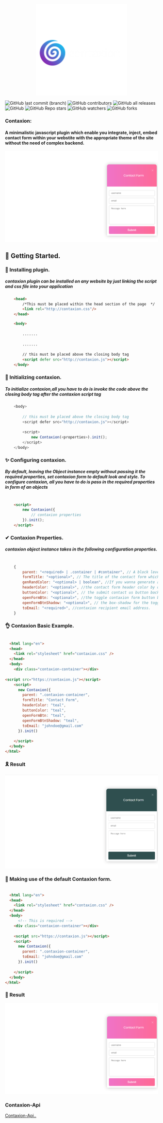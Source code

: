 <p align="center">
<img width=300px height=300px src="https://raw.githubusercontent.com/Benrobo/contaxion/main/img/logo.png" alt="contaxion logo">
</p>

![GitHub last commit (branch)](https://img.shields.io/github/last-commit/benrobo/contaxion/main?style=for-the-badge)
![GitHub contributors](https://img.shields.io/github/contributors/benrobo/contaxion?style=for-the-badge)
![GitHub all releases](https://img.shields.io/github/downloads/benrobo/contaxion/total?style=for-the-badge)
![GitHub](https://img.shields.io/github/license/benrobo/contaxion?style=for-the-badge)
![GitHub Repo stars](https://img.shields.io/github/stars/benrobo/contaxion?style=for-the-badge)
![GitHub watchers](https://img.shields.io/github/watchers/benrobo/contaxion?style=for-the-badge)
![GitHub forks](https://img.shields.io/github/forks/benrobo/contaxion?style=for-the-badge)

### Contaxion:
#### A minimalistic javascript plugin which enable you integrate, inject, embed contact form within your webstite with the appropriate theme of the site without the need of complex backend.
<img src="https://raw.githubusercontent.com/Benrobo/contaxion/main/img/screenshot/screenshot1.PNG">

## 🏁 Getting Started.


### 🎉 Installing plugin.

##### contaxion plugin can be installed on any website by just linking the script and css file into your application


```html
    <head>
        /*This must be placed within the head section of the page  */
        <link rel="http://contaxion.css"/>
    </head>
```

```html
    <body>

        .......

        .......

        // this must be placed above the closing body tag
        <script defer src="http://contaxion.js"></script>
    </body>
```

### 🎁 Initializing contaxion.

##### To initialize contaxion,all you have to do is invoke the code above the closing body tag after the contaxion script tag

```javascript
    <body>

        // this must be placed above the closing body tag
        <script defer src="http://contaxion.js"></script>

        <script>
            new Contaxion(<properties>).init();
        </script>
    </body>
```

### ✨ Configuring contaxion.

##### By default, leaving the Object instance empty without passing it the required properties, set contaxion form to default look and style. To configure contaxion, all you have to do is pass in the required properties in form of an objects

```html

    <script>
        new Contaxion({
            // contaxion properties
        }).init();
    </script>
```

### ✔ Contaxion Properties.

##### contaxion object instance takes in the following configuration properties. 

```javascript

    {
        parent: "<required> | .container | #container", // A block level html container element eg (div)
        formTitle: "<optional>", // The title of the contact form which should get displayed, by default is set to 'Contact Us' eg (red, #0000, rgb(0,255,0))
        genRandColor: "<optional> | boolean", //If you wanna generate a random color in for your contact form, setting this to (true) and not setting the (headerColor && buttonColor && buttonColor) would generate random color
        headerColor: "<optional>", //the contact form header color by default is set to a pink background color eg (red, #0000, rgb(0,255,0))
        buttonColor: "<optional>", // the submit contact us button background color by default is set to the header background color, eg (red, #0000, rgb(0,255,0))
        openFormBtn: "<optional>", //the toggle contaxion form button background color
        openFormBtnShadow: "<optional>", // the box-shadow for the toggle contaxion form button
        toEmail: "<required>", //contaxion recipient email address.
    }
```

### 👌 Contaxion Basic Example.

```html

  <html lang="en">
  <head>
    <link rel="stylesheet" href="contaxion.css" />
  </head>
  <body>
    <div class="contaxion-container"></div>

<script src="https://contaxion.js"></script>
    <script>
      new Contaxion({
        parent: ".contaxion-container",
        formTitle: "Contact Form",
        headerColor: "teal",
        buttonColor: "teal",
        openFormBtn: "teal",
        openFormBtnShadow: "teal",
        toEmail: "johndoe@gmail.com"
      }).init()
      
    </script>
  </body>
</html>
```

### 🎗 Result

<img src="https://raw.githubusercontent.com/Benrobo/contaxion/main/img/screenshot/screenshot3.PNG">

### 💎 Making use of the default Contaxion form.

```html

  <html lang="en">
  <head>
    <link rel="stylesheet" href="contaxion.css" />
  </head>
  <body>
      <!-- This is required -->
    <div class="contaxion-container"></div>

    <script src="https://contaxion.js"></script>
    <script>
      new Contaxion({
        parent: ".contaxion-container",
        toEmail: "johndoe@gmail.com"
      }).init()
      
    </script>
  </body>
</html>
```
### 🎉 Result

<img src="https://raw.githubusercontent.com/Benrobo/contaxion/main/img/screenshot/screenshot1.PNG">

### Contaxion-Api

[Contaxion-Api..](https://github.com/Benrobo/contaxion-api)